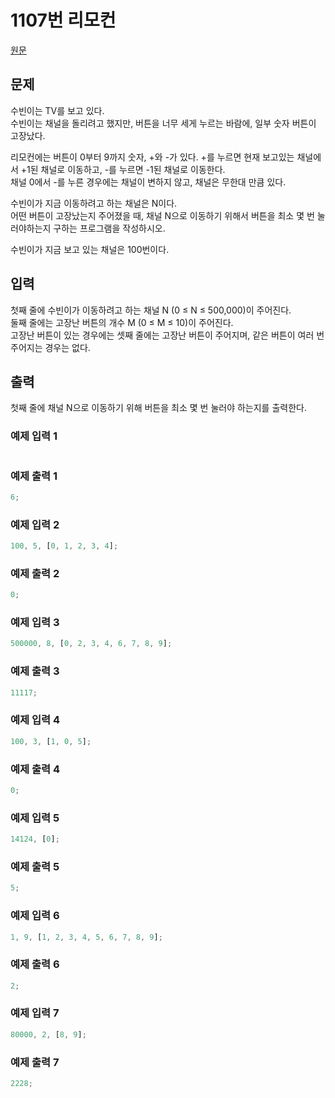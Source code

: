 # 1107번 리모컨

[원문](https://www.acmicpc.net/problem/1107)

## 문제

수빈이는 TV를 보고 있다. <br />수빈이는 채널을 돌리려고 했지만, 버튼을 너무 세게 누르는 바람에, 일부 숫자 버튼이 고장났다.<br />

리모컨에는 버튼이 0부터 9까지 숫자, +와 -가 있다. +를 누르면 현재 보고있는 채널에서 +1된 채널로 이동하고, -를 누르면 -1된 채널로 이동한다. <br />채널 0에서 -를 누른 경우에는 채널이 변하지 않고, 채널은 무한대 만큼 있다.

수빈이가 지금 이동하려고 하는 채널은 N이다. <br />어떤 버튼이 고장났는지 주어졌을 때, 채널 N으로 이동하기 위해서 버튼을 최소 몇 번 눌러야하는지 구하는 프로그램을 작성하시오.<br />

수빈이가 지금 보고 있는 채널은 100번이다.

## 입력

첫째 줄에 수빈이가 이동하려고 하는 채널 N (0 ≤ N ≤ 500,000)이 주어진다. <br />둘째 줄에는 고장난 버튼의 개수 M (0 ≤ M ≤ 10)이 주어진다. <br />고장난 버튼이 있는 경우에는 셋째 줄에는 고장난 버튼이 주어지며, 같은 버튼이 여러 번 주어지는 경우는 없다.

## 출력

첫째 줄에 채널 N으로 이동하기 위해 버튼을 최소 몇 번 눌러야 하는지를 출력한다.

### 예제 입력 1

```js

```

### 예제 출력 1

```js
6;
```

### 예제 입력 2

```js
100, 5, [0, 1, 2, 3, 4];
```

### 예제 출력 2

```js
0;
```

### 예제 입력 3

```js
500000, 8, [0, 2, 3, 4, 6, 7, 8, 9];
```

### 예제 출력 3

```js
11117;
```

### 예제 입력 4

```js
100, 3, [1, 0, 5];
```

### 예제 출력 4

```js
0;
```

### 예제 입력 5

```js
14124, [0];
```

### 예제 출력 5

```js
5;
```

### 예제 입력 6

```js
1, 9, [1, 2, 3, 4, 5, 6, 7, 8, 9];
```

### 예제 출력 6

```js
2;
```

### 예제 입력 7

```js
80000, 2, [8, 9];
```

### 예제 출력 7

```js
2228;
```

